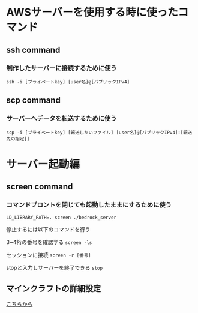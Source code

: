 # AWSサーバーを使用する時に使ったコマンド

## ssh command
### 制作したサーバーに接続するために使う
`ssh -i [プライベートkey] [user名]@[パブリックIPv4]`

## scp command
### サーバーへデータを転送するために使う
`scp -i [プライベートkey] [転送したいファイル] [user名]@[パブリックIPv4]:[転送先の指定]]`
 

  
  
# サーバー起動編
  
## screen command 
### コマンドプロントを閉じても起動したままにするために使う
`LD_LIBRARY_PATH=. screen ./bedrock_server`
  
停止するには以下のコマンドを行う  
  
3~4桁の番号を確認する
`screen -ls`
 
 セッションに接続 
`screen -r [番号]`
  
stopと入力しサーバーを終了できる
`stop`

## マインクラフトの詳細設定
[こちらから](https://minecraft.server-memo.net/server-properties/)
